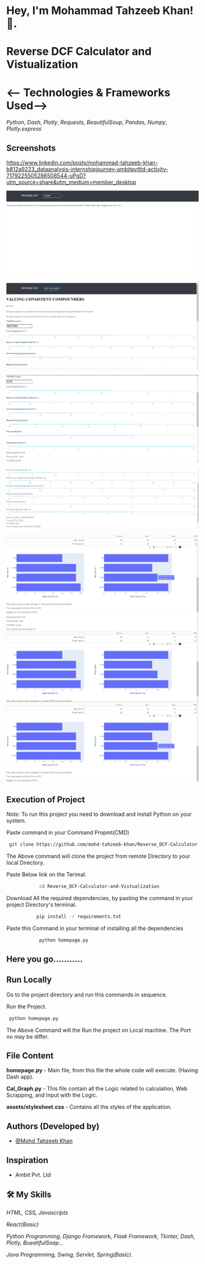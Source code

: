 
#  **Hey, I'm Mohammad Tahzeeb Khan! 👋.**

# Reverse DCF Calculator and Vistualization
# <-- Technologies & Frameworks Used-->
*Python*, *Dash*, *Plotly*, *Requests*, *BeautifulSoup*, *Pandas*, *Numpy*, *Plotly.express*

##
## Screenshots 
https://www.linkedin.com/posts/mohammad-tahzeeb-khan-b812a9223_dataanalysis-internshipjourney-ambitpvtltd-activity-7179225505286508544-uPgD?utm_source=share&utm_medium=member_desktop


![Home Page](https://github.com/mohd-tahzeeb-khan/Reverse_DCF-Calculator-and-Vistualization/blob/main/assets/Images/Homepage.png)

![Vistualization](https://github.com/mohd-tahzeeb-khan/Reverse_DCF-Calculator-and-Vistualization/blob/main/assets/Images/Calculationpage.png)

![Input Section](https://github.com/mohd-tahzeeb-khan/Reverse_DCF-Calculator-and-Vistualization/blob/main/assets/Images/Sliders.png)

![Detials Section](https://github.com/mohd-tahzeeb-khan/Reverse_DCF-Calculator-and-Vistualization/blob/main/assets/Images/Details.png)


![Graphs](https://github.com/mohd-tahzeeb-khan/Reverse_DCF-Calculator-and-Vistualization/blob/main/assets/Images/Graphs.png)
![Bars](https://github.com/mohd-tahzeeb-khan/Reverse_DCF-Calculator-and-Vistualization/blob/main/assets/Images/Bar_chart.png)
![Main Calculation](https://github.com/mohd-tahzeeb-khan/Reverse_DCF-Calculator-and-Vistualization/blob/main/assets/Images/Graphs.png)

## Execution of Project

*Note:*  To run this project you need to download and install Python on your system.

Paste command in your Command Propmt(CMD)
```bash
 git clone https://github.com/mohd-tahzeeb-khan/Reverse_DCF-Calculator-and-Vistualization.git
```
The Above command will clone the project from remote Directory to your local Directory.

Paste Below link on the Terimal. 
```bash
            cd Reverse_DCF-Calculator-and-Vistualization
```

Download All the required dependencies, by pasting the command in your project Directory's terminal.
```bash
           pip install -r requirements.txt
```



Paste this Command in your terminal of installing all the dependencies
```bash
            python homepage.py
```         
## Here you go...........




## Run Locally

Go to the project directory and run this commands in sequence.

Run the Project.
```bash
 python homepage.py
```
The Above Command will the Run the project on Local machine. The Port no may be differ.



## File Content

**homepage.py** - Main file, from this file the whole code will execute. (Having Dash app).

**Cal_Graph.py** - This file contain all the Logic related to calculation, Web Scrapping, and Input with the Logic.

**assets/stylesheet.css** - Contains all the styles of the application.


## Authors (Developed by)

- [@Mohd Tahzeeb Khan](https://www.github.com/Tahzeeb-web-py)

## Inspiration
- Ambit Pvt. Ltd

## 🛠 My Skills

*HTML, CSS, Javascripts*

*React(Basic)*

*Python Programming, Django Framework, Flask Framework, Tkinter, Dash, Plotly, BueatifulSoap...*

*Java Programming, Swing, Servlet, Spring(Basic).*
